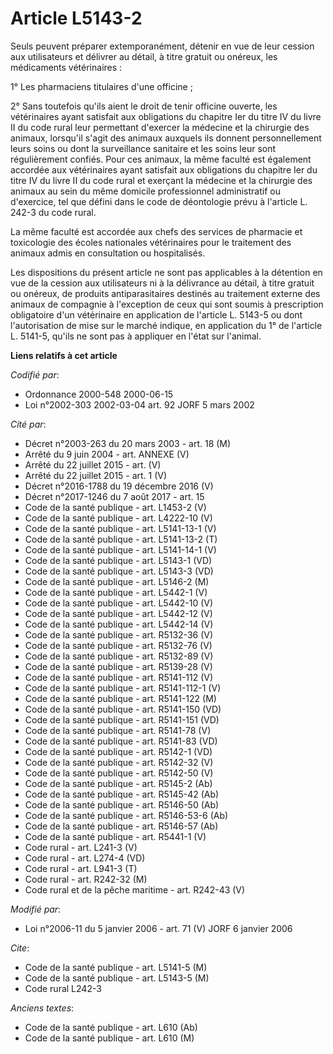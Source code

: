# Article L5143-2

Seuls peuvent préparer extemporanément, détenir en vue de leur cession aux utilisateurs et délivrer au détail, à titre
gratuit ou onéreux, les médicaments vétérinaires :

1° Les pharmaciens titulaires d'une officine ;

2° Sans toutefois qu'ils aient le droit de tenir officine ouverte, les vétérinaires ayant satisfait aux obligations du
chapitre Ier du titre IV du livre II du code rural leur permettant d'exercer la médecine et la chirurgie des animaux,
lorsqu'il s'agit des animaux auxquels ils donnent personnellement leurs soins ou dont la surveillance sanitaire et les soins
leur sont régulièrement confiés. Pour ces animaux, la même faculté est également accordée aux vétérinaires ayant satisfait
aux obligations du chapitre Ier du titre IV du livre II du code rural et exerçant la médecine et la chirurgie des animaux au
sein du même domicile professionnel administratif ou d'exercice, tel que défini dans le code de déontologie prévu à l'article
L. 242-3 du code rural.

La même faculté est accordée aux chefs des services de pharmacie et toxicologie des écoles nationales vétérinaires pour le
traitement des animaux admis en consultation ou hospitalisés.

Les dispositions du présent article ne sont pas applicables à la détention en vue de la cession aux utilisateurs ni à la
délivrance au détail, à titre gratuit ou onéreux, de produits antiparasitaires destinés au traitement externe des animaux de
compagnie à l'exception de ceux qui sont soumis à prescription obligatoire d'un vétérinaire en application de l'article L.
5143-5 ou dont l'autorisation de mise sur le marché indique, en application du 1° de l'article L. 5141-5, qu'ils ne sont pas
à appliquer en l'état sur l'animal.

**Liens relatifs à cet article**

_Codifié par_:

  - Ordonnance 2000-548 2000-06-15
  - Loi n°2002-303 2002-03-04 art. 92 JORF 5 mars 2002

_Cité par_:

  - Décret n°2003-263 du 20 mars 2003 - art. 18 (M)
  - Arrêté du 9 juin 2004 - art. ANNEXE (V)
  - Arrêté du 22 juillet 2015 - art. (V)
  - Arrêté du 22 juillet 2015 - art. 1 (V)
  - Décret n°2016-1788 du 19 décembre 2016 (V)
  - Décret n°2017-1246 du 7 août 2017 - art. 15
  - Code de la santé publique - art. L1453-2 (V)
  - Code de la santé publique - art. L4222-10 (V)
  - Code de la santé publique - art. L5141-13-1 (V)
  - Code de la santé publique - art. L5141-13-2 (T)
  - Code de la santé publique - art. L5141-14-1 (V)
  - Code de la santé publique - art. L5143-1 (VD)
  - Code de la santé publique - art. L5143-3 (VD)
  - Code de la santé publique - art. L5146-2 (M)
  - Code de la santé publique - art. L5442-1 (V)
  - Code de la santé publique - art. L5442-10 (V)
  - Code de la santé publique - art. L5442-12 (V)
  - Code de la santé publique - art. L5442-14 (V)
  - Code de la santé publique - art. R5132-36 (V)
  - Code de la santé publique - art. R5132-76 (V)
  - Code de la santé publique - art. R5132-89 (V)
  - Code de la santé publique - art. R5139-28 (V)
  - Code de la santé publique - art. R5141-112 (V)
  - Code de la santé publique - art. R5141-112-1 (V)
  - Code de la santé publique - art. R5141-122 (M)
  - Code de la santé publique - art. R5141-150 (VD)
  - Code de la santé publique - art. R5141-151 (VD)
  - Code de la santé publique - art. R5141-78 (V)
  - Code de la santé publique - art. R5141-83 (VD)
  - Code de la santé publique - art. R5142-1 (VD)
  - Code de la santé publique - art. R5142-32 (V)
  - Code de la santé publique - art. R5142-50 (V)
  - Code de la santé publique - art. R5145-2 (Ab)
  - Code de la santé publique - art. R5145-42 (Ab)
  - Code de la santé publique - art. R5146-50 (Ab)
  - Code de la santé publique - art. R5146-53-6 (Ab)
  - Code de la santé publique - art. R5146-57 (Ab)
  - Code de la santé publique - art. R5441-1 (V)
  - Code rural - art. L241-3 (V)
  - Code rural - art. L274-4 (VD)
  - Code rural - art. L941-3 (T)
  - Code rural - art. R242-32 (M)
  - Code rural et de la pêche maritime - art. R242-43 (V)

_Modifié par_:

  - Loi n°2006-11 du 5 janvier 2006 - art. 71 (V) JORF 6 janvier 2006

_Cite_:

  - Code de la santé publique - art. L5141-5 (M)
  - Code de la santé publique - art. L5143-5 (M)
  - Code rural L242-3

_Anciens textes_:

  - Code de la santé publique - art. L610 (Ab)
  - Code de la santé publique - art. L610 (M)
